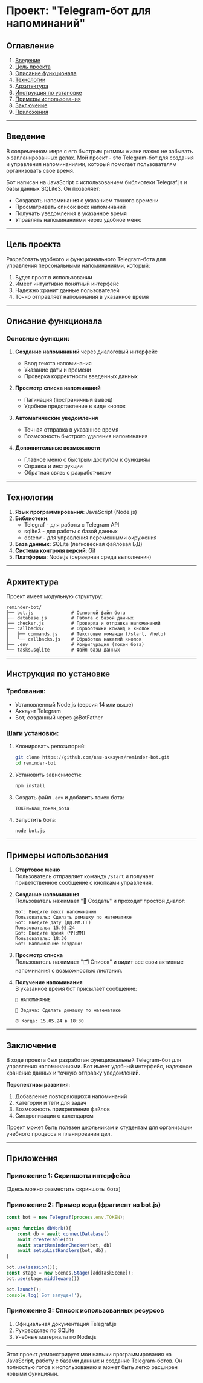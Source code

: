 # Проект: "Telegram-бот для напоминаний"

## Оглавление
1. [Введение](#введение)
2. [Цель проекта](#цель-проекта)
3. [Описание функционала](#описание-функционала)
4. [Технологии](#технологии)
5. [Архитектура](#архитектура)
6. [Инструкция по установке](#инструкция-по-установке)
7. [Примеры использования](#примеры-использования)
8. [Заключение](#заключение)
9. [Приложения](#приложения)

---

## Введение
В современном мире с его быстрым ритмом жизни важно не забывать о запланированных делах. Мой проект - это Telegram-бот для создания и управления напоминаниями, который помогает пользователям организовать свое время.

Бот написан на JavaScript с использованием библиотеки Telegraf.js и базы данных SQLite3. Он позволяет:
- Создавать напоминания с указанием точного времени
- Просматривать список всех напоминаний
- Получать уведомления в указанное время
- Управлять напоминаниями через удобное меню

---

## Цель проекта
Разработать удобного и функционального Telegram-бота для управления персональными напоминаниями, который:
1. Будет прост в использовании
2. Имеет интуитивно понятный интерфейс
3. Надежно хранит данные пользователей
4. Точно отправляет напоминания в указанное время

---

## Описание функционала
### Основные функции:
1. **Создание напоминаний** через диалоговый интерфейс
   - Ввод текста напоминания
   - Указание даты и времени
   - Проверка корректности введенных данных

2. **Просмотр списка напоминаний**
   - Пагинация (постраничный вывод)
   - Удобное представление в виде кнопок

3. **Автоматические уведомления**
   - Точная отправка в указанное время
   - Возможность быстрого удаления напоминания

4. **Дополнительные возможности**
   - Главное меню с быстрым доступом к функциям
   - Справка и инструкции
   - Обратная связь с разработчиком

---

## Технологии
1. **Язык программирования**: JavaScript (Node.js)
2. **Библиотеки**:
   - Telegraf - для работы с Telegram API
   - sqlite3 - для работы с базой данных
   - dotenv - для управления переменными окружения
3. **База данных**: SQLite (легковесная файловая БД)
4. **Система контроля версий**: Git
5. **Платформа**: Node.js (серверная среда выполнения)

---

## Архитектура
Проект имеет модульную структуру:

```
reminder-bot/
├── bot.js              # Основной файл бота
├── database.js         # Работа с базой данных
├── checker.js          # Проверка и отправка напоминаний
├── callbacks/          # Обработчики команд и кнопок
│   ├── commands.js     # Текстовые команды (/start, /help)
│   └── callbacks.js    # Обработка нажатий кнопок
├── .env                # Конфигурация (токен бота)
└── tasks.sqlite        # Файл базы данных
```

---

## Инструкция по установке
### Требования:
- Установленный Node.js (версия 14 или выше)
- Аккаунт Telegram
- Бот, созданный через @BotFather

### Шаги установки:
1. Клонировать репозиторий:
   ```bash
   git clone https://github.com/ваш-аккаунт/reminder-bot.git
   cd reminder-bot
   ```

2. Установить зависимости:
   ```bash
   npm install
   ```

3. Создать файл `.env` и добавить токен бота:
   ```
   TOKEN=ваш_токен_бота
   ```

4. Запустить бота:
   ```bash
   node bot.js
   ```

---

## Примеры использования
1. **Стартовое меню**  
   Пользователь отправляет команду `/start` и получает приветственное сообщение с кнопками управления.

2. **Создание напоминания**  
   Пользователь нажимает "📝 Создать" и проходит простой диалог:
   ```
   Бот: Введите текст напоминания
   Пользователь: Сделать домашку по математике
   Бот: Введите дату (ДД.ММ.ГГ)
   Пользователь: 15.05.24
   Бот: Введите время (ЧЧ:ММ)
   Пользователь: 18:30
   Бот: Напоминание создано!
   ```

3. **Просмотр списка**  
   Пользователь нажимает "🗂 Список" и видит все свои активные напоминания с возможностью листания.

4. **Получение напоминания**  
   В указанное время бот присылает сообщение:
   ```
   🔔 НАПОМИНАНИЕ
  
   📌 Задача: Сделать домашку по математике
  
   ⏰ Когда: 15.05.24 в 18:30
   ```

---

## Заключение
В ходе проекта был разработан функциональный Telegram-бот для управления напоминаниями. Бот имеет удобный интерфейс, надежное хранение данных и точную отправку уведомлений.

**Перспективы развития**:
1. Добавление повторяющихся напоминаний
2. Категории и теги для задач
3. Возможность прикрепления файлов
4. Синхронизация с календарем

Проект может быть полезен школьникам и студентам для организации учебного процесса и планирования дел.

---

## Приложения
### Приложение 1: Скриншоты интерфейса
[Здесь можно разместить скриншоты бота]

### Приложение 2: Пример кода (фрагмент из bot.js)
```javascript
const bot = new Telegraf(process.env.TOKEN);

async function dbWork(){
    const db = await connectDatabase()
    await createTable(db)
    await startReminderChecker(bot, db)
    await setupListHandlers(bot, db);
}

bot.use(session());
const stage = new Scenes.Stage([addTaskScene]);
bot.use(stage.middleware())

bot.launch();
console.log('Бот запущен!');
```

### Приложение 3: Список использованных ресурсов
1. Официальная документация Telegraf.js
2. Руководство по SQLite
3. Учебные материалы по Node.js

---

Этот проект демонстрирует мои навыки программирования на JavaScript, работу с базами данных и создание Telegram-ботов. Он полностью готов к использованию и может быть легко расширен новыми функциями.
